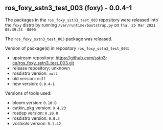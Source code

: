 ## ros_foxy_sstn3_test_003 (foxy) - 0.0.4-1

The packages in the `ros_foxy_sstn3_test_003` repository were released into the `foxy` distro by running `/var/runtime/bootstrap.py` on `Thu, 25 Mar 2021 05:39:23 -0000`

The `ros_foxy_sstn3_test_003` package was released.

Version of package(s) in repository `ros_foxy_sstn3_test_003`:

- upstream repository: https://github.com/sstn3-ca/ros_foxy_sstn3_test_003.git
- release repository: unknown
- rosdistro version: `null`
- old version: `null`
- new version: `0.0.4-1`

Versions of tools used:

- bloom version: `0.10.0`
- catkin_pkg version: `0.4.23`
- rosdep version: `0.20.0`
- rosdistro version: `0.8.3`
- vcstools version: `0.1.42`


